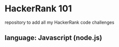 
# HackerRank 101

repository to add all my HackerRank code challenges

## language: Javascript (node.js)
